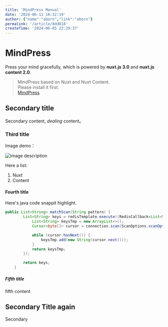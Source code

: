 ```yaml
---
title: 'MindPress Manual'
date: '2024-06-11 10:32:19'
author: {"name":"aborn","link":"aborn"}
permalink: '/article/8dd818'
createTime: '2024-06-05 22:29:37'
---
```


<!-- Content of the page -->
# MindPress
Press your mind gracefully, which is powered by **nuxt.js 3.0** and **nuxt.js content 2.0**.

>MindPress based on Nuxt and Nuxt Content.  
>Please install it first.  
>[MindPress](https://github.com/aborn/mindpress "MindPress")

## Secondary title
Secondary content, *dealing* content。

### Third title 
Image demo：

![image description](https://img-blog.csdnimg.cn/2683990278cf4ee0803d372bb0c622a2.png?x-oss-process=image/watermark,type_d3F5LXplbmhlaQ,shadow_50,text_Q1NETiBA6b2Q5qC8SW5zaWdodA==,size_20,color_FFFFFF,t_70,g_se,x_16)

Here a list:
1. Nuxt
2. Content

#### Fourth title
Here's java code snappit highlight.

```java
public List<String> matchScan(String pattern) {
        List<String> keys = redisTemplate.execute((RedisCallback<List<String>>) connection -> {
            List<String> keysTmp = new ArrayList<>();
            Cursor<byte[]> cursor = connection.scan(ScanOptions.scanOptions().match(pattern).count(10000).build());

            while (cursor.hasNext()) {
                keysTmp.add(new String(cursor.next()));
            }
            return keysTmp;
        });

        return keys;
    }
```

##### Fifth title 
fifth content

## Secondary Title again
Secondary


